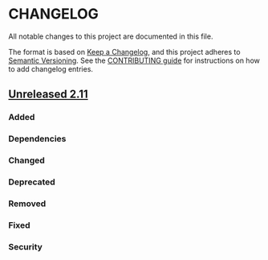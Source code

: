 # CHANGELOG
All notable changes to this project are documented in this file.

The format is based on [Keep a Changelog](https://keepachangelog.com/en/1.0.0/), and this project adheres to [Semantic Versioning](https://semver.org/spec/v2.0.0.html). See the [CONTRIBUTING guide](./CONTRIBUTING.md#Changelog) for instructions on how to add changelog entries.

## [Unreleased 2.11]
### Added

### Dependencies

### Changed

### Deprecated

### Removed

### Fixed

### Security

[Unreleased 2.11]: https://github.com/opensearch-project/OpenSearch/compare/2.11...2.11